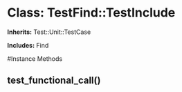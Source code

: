 # Class: TestFind::TestInclude
**Inherits:** Test::Unit::TestCase
    
**Includes:** Find
  




#Instance Methods
## test_functional_call() [](#method-i-test_functional_call)

